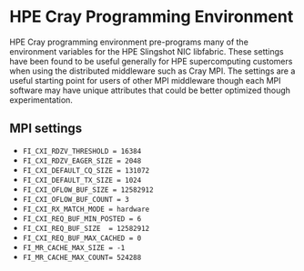# HPE Cray Programming Environment

HPE Cray programming environment pre-programs many of the environment variables for the HPE Slingshot NIC libfabric.
These settings have been found to be useful generally for HPE supercomputing customers when using the distributed middleware such as Cray MPI.
The settings are a useful starting point for users of other MPI middleware though each MPI software may have unique attributes that could be better optimized though experimentation.

## MPI settings

- `FI_CXI_RDZV_THRESHOLD = 16384`
- `FI_CXI_RDZV_EAGER_SIZE = 2048`
- `FI_CXI_DEFAULT_CQ_SIZE = 131072`
- `FI_CXI_DEFAULT_TX_SIZE = 1024`
- `FI_CXI_OFLOW_BUF_SIZE = 12582912`
- `FI_CXI_OFLOW_BUF_COUNT = 3`
- `FI_CXI_RX_MATCH_MODE = hardware`
- `FI_CXI_REQ_BUF_MIN_POSTED = 6`
- `FI_CXI_REQ_BUF_SIZE  = 12582912`
- `FI_CXI_REQ_BUF_MAX_CACHED = 0`
- `FI_MR_CACHE_MAX_SIZE = -1`
- `FI_MR_CACHE_MAX_COUNT= 524288`
